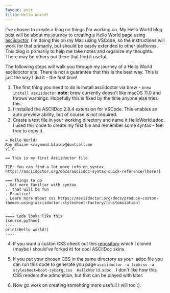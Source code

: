 ```yaml
---
layout: post
title: Hello World!
---
```


I've chosen to create a blog on things I'm working on. My Hello World blog post will be about my journey to creating a Hello World page using [asciidoctor](https://github.com/asciidoctor/asciidoctor). I'm doing this on my Mac using VSCode, so the instructions will work for that primarily, but should be easily extended to other platforms. This blog is primarily to help me take notes and organize my thoughts. There may be others out there that find it useful. 

The following steps will walk you through my journey of a Hello World asciidoctor site. There is not a guarantee that this is the best way. This is just the way I did it - the first time!
1. The first thing you need to do is install asciidoctor via brew -  `brew install asciidoctor` **note:** brew currently doesn't like macOS 11.0 and throws warnings. Hopefully this is fixed by the time anyone else tries this. 
2. I installed the ASCIIDoc 2.8.4 extension for VSCode. This enables an auto preview ability, but of course is not required. 
3. Create a test file in your working directory and name it HelloWorld.adoc. I used this code to create my first file and remember some syntax - feel free to copy it. 
~~~
= Hello World!
Ray Blaine <raymond.blaine@dontcall.me 
v1.0

== This is my first Asciidoctor file

TIP: You can find a lot more info on syntax https://asciidoctor.org/docs/asciidoc-syntax-quick-reference/[here!]

=== Things to do
. Get more familiar with syntax
.. that will be fun
. Practice!
. Learn more about css https://asciidoctor.org/docs/produce-custom-themes-using-asciidoctor-stylesheet-factory/[customization]


==== Code looks like this 
[source,python]
----
print(Hello world!)
----
~~~
4. If you want a custon CSS check out this [repository]((https://github.com/darshandsoni/asciidoctor-skins.git)) which I cloned (maybe I should've forked it) for cool ASCIIDoc skins.
   
5. If you put your chosen CSS in the same directory as your .adoc file you can run this code to generate you page `asciidoctor -a linkcss -a stylesheet=boot-cyborg.css  HelloWorld.adoc `. I don't like how this CSS renders the admonition, but that can be played with later. 
6. Now go work on creating somehting more useful! I will too :).